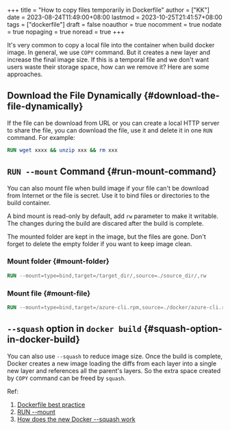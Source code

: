 +++
title = "How to copy files temporarily in Dockerfile"
author = ["KK"]
date = 2023-08-24T11:49:00+08:00
lastmod = 2023-10-25T21:41:57+08:00
tags = ["dockerfile"]
draft = false
noauthor = true
nocomment = true
nodate = true
nopaging = true
noread = true
+++

It's very common to copy a local file into the container when build docker image. In general, we use `COPY` command. But it creates a new layer and increase the final image size. If this is a temporal file and we don't want users waste their storage space, how can we remove it? Here are some approaches.


## Download the File Dynamically {#download-the-file-dynamically}

If the file can be download from URL or you can create a local HTTP server to share the file, you can download the file, use it and delete it in one `RUN` command. For example:

```dockerfile
RUN wget xxxx && unzip xxx && rm xxx
```


## `RUN --mount` Command {#run-mount-command}

You can also mount file when build image if your file can't be download from Internet or the file is secret. Use it to bind files or directories to the build container.

A bind mount is read-only by default, add `rw` parameter to make it writable. The changes during the build are discared after the build is complete.

The mounted folder are kept in the image, but the files are gone. Don't forget to delete the empty folder if you want to keep image clean.


### Mount folder {#mount-folder}

```dockerfile
RUN --mount=type=bind,target=/target_dir/,source=./source_dir/,rw
```


### Mount file {#mount-file}

```dockerfile
RUN --mount=type=bind,target=/azure-cli.rpm,source=./docker/azure-cli.rpm tdnf install ca-certificates /azure-cli.rpm -y && tdnf clean all
```


## `--squash` option in `docker build` {#squash-option-in-docker-build}

You can also use `--squash` to reduce image size.
Once the build is complete, Docker creates a new image loading the diffs from each layer into a single new layer and references all the parent's layers. So the extra space created by `COPY` command can be freed by `squash`.

Ref:

1.  [Dockerfile best practice](https://docs.docker.com/develop/develop-images/dockerfile_best-practices/)
2.  [RUN --mount](https://github.com/moby/buildkit/blob/master/frontend/dockerfile/docs/reference.md#run---mount)
3.  [How does the new Docker --squash work](https://stackoverflow.com/questions/41764336/how-does-the-new-docker-squash-work)
